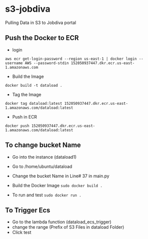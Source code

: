 # s3-jobdiva
Pulling Data in S3 to Jobdiva portal

## Push the Docker to ECR
* login 

`aws ecr get-login-password --region us-east-1 | docker login --username AWS --password-stdin 152050937447.dkr.ecr.us-east-1.amazonaws.com`

* Build the Image

`docker build -t dataload .`

* Tag the Image

`docker tag dataload:latest 152050937447.dkr.ecr.us-east-1.amazonaws.com/dataload:latest`

* Push in ECR

`docker push 152050937447.dkr.ecr.us-east-1.amazonaws.com/dataload:latest`

## To change bucket Name
* Go into the instance (dataload1)
* Go to /home/ubuntu/dataload
* Change the bucket Name in Line# 37 in main.py
* Build the Docker Image
`sudo docker build .`

* To run and test
`sudo docker run .`

## To Trigger Ecs 
* Go to the lambda function (dataload_ecs_trigger)
* change the range (Prefix of S3 Files in dataload Folder)
* Click test 


